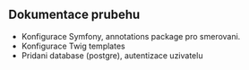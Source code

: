 ## Dokumentace prubehu

- Konfigurace Symfony, annotations package pro smerovani.
- Konfigurace Twig templates
- Pridani database (postgre), autentizace uzivatelu 
